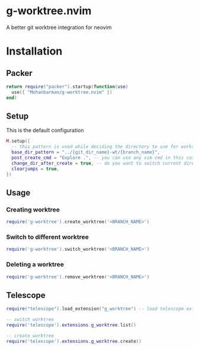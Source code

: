 # g-worktree.nvim
A better git worktree integration for neovim

# Installation
## Packer
```lua
return require("packer").startup(function(use)
  use({ "Mohanbarman/g-worktree.nvim" })
end)
```

## Setup
This is the default configuration
```lua
M.setup({
  -- this pattern is used while deciding the directory to use for worktree, it's relative to your main git repo's path
  base_dir_pattern = "../{git_dir_name}-wt/{branch_name}",
  post_create_cmd = "Explore .", -- you can use any vim cmd in this case default netrw window will open 
  change_dir_after_create = true, -- do you want to switch current directory after create ?
  clearjumps = true,
})
```

## Usage
### Creating worktree
```lua
require('g-worktree').create_worktree('<BRANCH_NAME>')
```
### Switch to different worktree
```lua
require('g-worktree').switch_worktree('<BRANCH_NAME>')
```
### Deleting a worktree
```lua
require('g-worktree').remove_worktree('<BRANCH_NAME>')
```

## Telescope
```lua
require("telescope").load_extension("g_worktree") -- load telescope extension

-- switch worktree
require('telescope').extensions.g_worktree.list()

-- create worktree
require('telescope').extensions.g_worktree.create()
```
